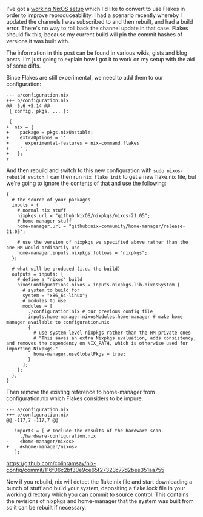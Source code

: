 I've got a [working NixOS setup](https://github.com/colinramsay/nix-config/) which I'd like to convert to use Flakes in order to improve reproduceablility. I had a scenario recently whereby I updated the channels I was subscribed to and then rebuilt, and had a build error. There's no way to roll back the channel update in that case. Flakes should fix this, because my current build will pin the commit hashes of versions it was built with.

The information in this post can be found in various wikis, gists and blog posts. I'm just going to explain how I got it to work on my setup with the aid of some diffs.

Since Flakes are still experimental, we need to add them to our configuration:

```
--- a/configuration.nix
+++ b/configuration.nix
@@ -5,6 +5,14 @@
 { config, pkgs, ... }:
 
 {
+  nix = {
+    package = pkgs.nixUnstable;
+    extraOptions = ''
+      experimental-features = nix-command flakes
+    '';
+   };
+

```

And then rebuild and switch to this new configuration with `sudo nixos-rebuild switch`. I can then run `nix flake init` to get a new flake.nix file, but we're going to ignore the contents of that and use the following:

```
{
  # the source of your packages
  inputs = {
    # normal nix stuff
    nixpkgs.url = "github:NixOS/nixpkgs/nixos-21.05";
    # home-manager stuff
    home-manager.url = "github:nix-community/home-manager/release-21.05";

    # use the version of nixpkgs we specified above rather than the one HM would ordinarily use
    home-manager.inputs.nixpkgs.follows = "nixpkgs";
  };

  # what will be produced (i.e. the build)
  outputs = inputs: {
    # define a "nixos" build
    nixosConfigurations.nixos = inputs.nixpkgs.lib.nixosSystem {
      # system to build for
      system = "x86_64-linux";
      # modules to use
      modules = [
        ./configuration.nix # our previous config file
        inputs.home-manager.nixosModules.home-manager # make home manager available to configuration.nix
        {
          # use system-level nixpkgs rather than the HM private ones
          # "This saves an extra Nixpkgs evaluation, adds consistency, and removes the dependency on NIX_PATH, which is otherwise used for importing Nixpkgs."
          home-manager.useGlobalPkgs = true;
        }
      ];
    };
  };
}
```

Then remove the existing reference to home-manager from configuration.nix which Flakes considers to be impure:

```
--- a/configuration.nix
+++ b/configuration.nix
@@ -117,7 +117,7 @@
 
   imports = [ # Include the results of the hardware scan.
     ./hardware-configuration.nix
-    <home-manager/nixos>
+    #<home-manager/nixos>
   ];
```

https://github.com/colinramsay/nix-config/commit/116f06c2bf30e9ce65f27323c77d2bee351aa755

Now if you rebuild, nix will detect the flake.nix file and start downloading a bunch of stuff and build your system, depositing a flake.lock file in your working directory which you can commit to source control. This contains the revisions of nixpkgs and home-manager that the system was built from so it can be rebuilt if necessary.
